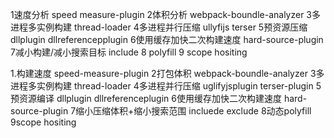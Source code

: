 1速度分析 speed measure-plugin
2体积分析 webpack-boundle-analyzer
3多进程多实例构建 thread-loader 
4多进程并行压缩  ullyfijs terser
5预资源压缩  dllplugin dllreferencepplugin
6使用缓存加快二次构建速度  hard-source-plugin
7减小构建/减小搜索目标 include 
8 polyfill
9 scope hositing



1.构建速度 speed-measure-plugin
2打包体积 webpack-boundle-analyzer
3多进程多实例构建 thread-loader
4多进程并行压缩 uglifyjsplugin terser-plugin 
5预资源编译  dllplugin dllreferenceplugin
6使用缓存加快二次构建速度 hard-source-plugin
7缩小压缩体积+缩小搜索范围 incluede exclude
8动态polyfill
9scope hositing
